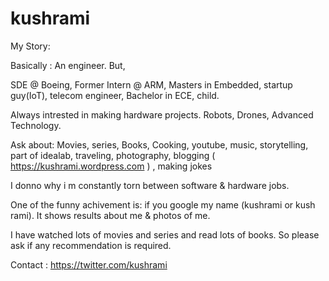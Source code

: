 # kushrami
My Story:

Basically : An engineer. But,

SDE @ Boeing, Former Intern @ ARM, Masters in Embedded, startup guy(IoT), telecom engineer, Bachelor in ECE, child.

Always intrested in making hardware projects. Robots, Drones, Advanced Technology.

Ask about: Movies, series, Books, Cooking, youtube, music, storytelling, part of idealab, 
traveling, photography, blogging ( https://kushrami.wordpress.com ) , making jokes

I donno why i m constantly torn between software & hardware jobs.

One of the funny achivement is: if you google my name (kushrami or kush rami). It shows results about me & photos of me.

I have watched lots of movies and series and read lots of books. So please ask if any recommendation is required.

Contact : https://twitter.com/kushrami
